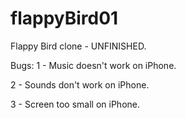 # flappyBird01

Flappy Bird clone -   UNFINISHED.

Bugs:
1 - Music doesn't work on iPhone.

2 - Sounds don't work on iPhone.

3 - Screen too small on iPhone.
